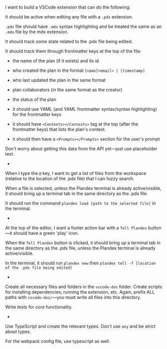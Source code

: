 I want to build a VSCode extension that can do the following:

It should be active when editing any file with a `.pdx` extension.

`.pdx` file should have `.mdx` syntax highlighting and be treated the same as an `.mdx` file by the mdx extension.

It should track some state related to the .pdx file being edited.

It should track them through frontmatter keys at the top of the file:

- the name of the plan (if it exists) and its id
- who created the plan in the format `[name]<email> | [timestamp]`
- who last updated the plan in the same format
- plan collaborators (in the same format as the creator)
- the status of the plan
- it should use YAML (and YAML frontmatter syntax/syntax highlighting) for the frontmatter keys

- it should have `<Contexts></Contexts>` tag at the top (after the frontmatter keys) that lists the plan's context.

- it should then have a `<Prompts></Prompts>` section for the user's prompt

Don't worry about getting this data from the API yet—just use placeholder text.

-

When I type the `@` key, I want to get a list of files from the workspace (relative to the location of the .pdx file) that I can fuzzy search.

When a file is selected, unless the Plandex terminal is already active/visible, it should bring up a terminal tab in the same directory as the .pdx file.

It should run the command `plandex load [path to the selected file]` in the terminal.

-

At the top of the editor, I want a footer action bar with a `Tell Plandex` button—it should have a green 'play' icon.

When the `Tell Plandex` button is clicked, it should bring up a terminal tab in the same directory as the .pdx file, unless the Plandex terminal is already active/visible.

In the terminal, it should run `plandex new` then `plandex tell -f [location of the .pdx file being edited]`

-

Create all necessary files and folders in the `vscode-dos` folder. Create scripts for installing dependencies, running the extension, etc. Again, prefix ALL paths with `vscode-dos/`—you must write all files into this directory.

Write tests for core functionality.

-

Use TypeScript and create the relevant types. Don't use `any` and be strict about types.

For the webpack config file, use typescript as well.
